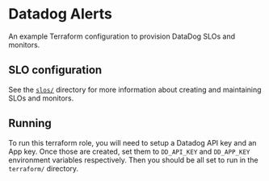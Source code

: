 # Datadog Alerts

An example Terraform configuration to provision DataDog SLOs and monitors.

## SLO configuration

See the [`slos/`](./slos) directory for more information about creating and maintaining SLOs and monitors.

## Running

To run this terraform role, you will need to setup a Datadog API key and an App key. Once those are created, set them to `DD_API_KEY` and `DD_APP_KEY` environment variables respectively. Then you should be all set to run in the `terraform/` directory.

